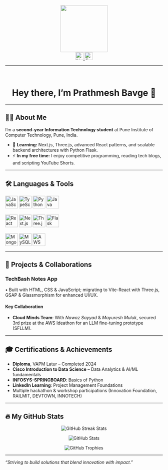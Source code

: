 <div align="center">
  <img height="150" src="https://media.giphy.com/media/M9gbBd9nbDrOTu1Mqx/giphy.gif" />
</div>

<div align="center">
  <a href="https://www.linkedin.com/in/prathmesh-bavge" target="_blank">
    <img src="https://img.shields.io/static/v1?message=LinkedIn&logo=linkedin&color=0077B5&style=for-the-badge" height="25" alt="LinkedIn" />
  </a>

  <a href="https://twitter.com/PrathmB2005" target="_blank">
    <img src="https://img.shields.io/static/v1?message=Twitter&logo=twitter&color=1DA1F2&style=for-the-badge" height="25" alt="Twitter" />
  </a>
</div>

---

<br />

<h1 align="center">Hey there, I’m Prathmesh Bavge 👋</h1>

---

## 👩‍💻 About Me
I’m a **second-year Information Technology student** at Pune Institute of Computer Technology, Pune, India.  
- 🌱 **Learning:** Next.js, Three.js, advanced React patterns, and scalable backend architectures with Python Flask.  
- ⚡ **In my free time:** I enjoy competitive programming, reading tech blogs, and scripting YouTube Shorts.

---

## 🛠 Languages & Tools
<div align="left">
  <img src="https://cdn.jsdelivr.net/gh/devicons/devicon/icons/javascript/javascript-original.svg" height="40" alt="JavaScript" />
  <img src="https://cdn.jsdelivr.net/gh/devicons/devicon/icons/typescript/typescript-original.svg" height="40" alt="TypeScript" />
  <img src="https://cdn.jsdelivr.net/gh/devicons/devicon/icons/python/python-original.svg" height="40" alt="Python" />
  <img src="https://cdn.jsdelivr.net/gh/devicons/devicon/icons/java/java-original.svg" height="40" alt="Java" />
  <br/><br/>
  <img src="https://cdn.jsdelivr.net/gh/devicons/devicon/icons/react/react-original-wordmark.svg" height="40" alt="React" />
  <img src="https://cdn.jsdelivr.net/gh/devicons/devicon/icons/nextjs/nextjs-original.svg" height="40" alt="Next.js" />
  <img src="https://cdn.jsdelivr.net/gh/devicons/devicon/icons/threejs/threejs-original.svg" height="40" alt="Three.js" />
  <img src="https://cdn.jsdelivr.net/gh/devicons/devicon/icons/flask/flask-original-wordmark.svg" height="40" alt="Flask" />
  <br/><br/>
  <img src="https://cdn.jsdelivr.net/gh/devicons/devicon/icons/mongodb/mongodb-plain-wordmark.svg" height="40" alt="MongoDB" />
  <img src="https://cdn.jsdelivr.net/gh/devicons/devicon/icons/mysql/mysql-original.svg" height="40" alt="MySQL" />
  <img src="https://cdn.jsdelivr.net/gh/devicons/devicon/icons/amazonwebservices/amazonwebservices-original.svg" height="40" alt="AWS" />
</div>

---

## 🚀 Projects & Collaborations

### TechBash Notes App  
• Built with HTML, CSS & JavaScript; migrating to Vite-React with Three.js, GSAP & Glassmorphism for enhanced UI/UX.


#### Key Collaboration  
- **Cloud Minds Team**: With *Nawaz Sayyad* & *Mayuresh Muluk*, secured 3rd prize at the AWS Ideathon for an LLM fine-tuning prototype (SFLLM).

---

## 🎓 Certifications & Achievements
- **Diploma**, VAPM Latur – Completed 2024  
- **Cisco Introduction to Data Science** – Data Analytics & AI/ML fundamentals  
- **INFOSYS-SPRINGBOARD**: Basics of Python  
- **LinkedIn Learning**: Project Management Foundations  
- Multiple hackathon & workshop participations (Innovation Foundation, RAILMIT, DEVTOWN, INNOTECH)

---

## 🔥 My GitHub Stats
<div align="center">
  
<p align="center">
  <img src="https://github-readme-streak-stats.herokuapp.com/?user=prathmbavge&theme=dark&hide_border=false" alt="GitHub Streak Stats" />
</p>

<p align="center">
  <img src="https://github-readme-stats.vercel.app/api?username=prathmbavge&show_icons=true&theme=dark&hide_border=false" alt="GitHub Stats" />
</p>

<p align="center">
  <img src="https://github-profile-trophy.vercel.app/?username=prathmbavge&theme=onedark&margin-w=10&row=1&column=6" alt="GitHub Trophies" />
</p>
</div>

---

_“Striving to build solutions that blend innovation with impact.”_
